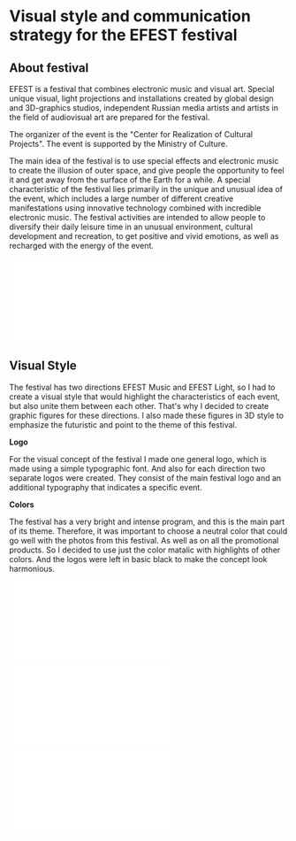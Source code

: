 # Visual style and communication strategy for the EFEST festival 

## About festival

EFEST is a festival that combines electronic music and visual art. Special unique visual, light projections and installations created by global design and 3D-graphics studios, independent Russian media artists and artists in the field of audiovisual art are prepared for the festival. 

The organizer of the event is the "Center for Realization of Cultural Projects". The event is supported by the Ministry of Culture.

The main idea of the festival is to use special effects and electronic music to create the illusion of outer space, and give people the opportunity to feel it and get away from the surface of the Earth for a while. A special characteristic of the festival lies primarily in the unique and unusual idea of the event, which includes a large number of different creative manifestations using innovative technology combined with incredible electronic music. The festival activities are intended to allow people to diversify their daily leisure time in an unusual environment, cultural development and recreation, to get positive and vivid emotions, as well as recharged with the energy of the event.

![page-1](PDF/1.pdf)

## Visual Style 

The festival has two directions EFEST Music and EFEST Light, so I had to create a visual style that would highlight the characteristics of each event, but also unite them between each other. That's why I decided to create graphic figures for these directions. I also made these figures in 3D style to emphasize the futuristic and point to the theme of this festival. 

**Logo**

For the visual concept of the festival I made one general logo, which is made using a simple typographic font. And also for each direction two separate logos were created. They consist of the main festival logo and an additional typography that indicates a specific event.

**Colors**

The festival has a very bright and intense program, and this is the main part of its theme. Therefore, it was important to choose a neutral color that could go well with the photos from this festival. As well as on all the promotional products. So I decided to use just the color matalic with highlights of other colors. And the logos were left in basic black to make the concept look harmonious. 

![page-2](PDF/2.pdf)
![page-3](PDF/3.pdf)
![page-4](PDF/4.pdf)

